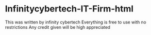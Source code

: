 ﻿# Infinitycybertech-IT-Firm-html

This was written by infinity cybertech 
Everything is free to use with no restrictions 
Any credit given will be high appreciated
